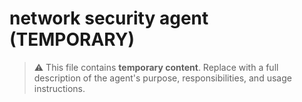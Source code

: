 # network security agent (TEMPORARY)

> ⚠️ This file contains **temporary content**.
> Replace with a full description of the agent's purpose, responsibilities, and usage instructions.
